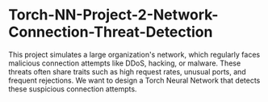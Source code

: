 # Torch-NN-Project-2-Network-Connection-Threat-Detection
This project simulates a large organization's network, which regularly faces malicious connection attempts like DDoS, hacking, or malware. These threats often share traits such as high request rates, unusual ports, and frequent rejections. We want to design a Torch Neural Network that detects these suspicious connection attempts.
